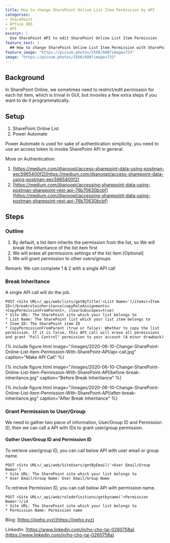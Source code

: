 ```yaml
---
title: How to change SharePoint Online List Item Permission by API
categories:
- SharePoint
- Office 365
- API
excerpt: |
  Use SharePoint API to edit SharePoint Online List Item Permission
feature_text: |
  ## How to change SharePoint Online List Item Permission with SharePoint API
feature_image: "https://picsum.photos/2560/600?image=733"
image: "https://picsum.photos/2560/600?image=733"
---
```


## Background
In SharePoint Online, we sometimes need to restrict/edit permission for each list item, which is trivial in GUI, but invovles a few extra steps if you want to do it programmatically.

## Setup
1. SharePoint Online List
2. Power Automate

Power Automate is used for sake of authentication simplicity, you need to use an access token to invoke SharePoint API in general.

More on Authentication:
1. [https://medium.com/@anoopt/access-sharepoint-data-using-postman-eec5965400f2](https://medium.com/@anoopt/access-sharepoint-data-using-postman-eec5965400f2)
2. [https://medium.com/@anoopt/accessing-sharepoint-data-using-postman-sharepoint-rest-api-76b70630bcbf](https://medium.com/@anoopt/accessing-sharepoint-data-using-postman-sharepoint-rest-api-76b70630bcbf)

## Steps

### Outline
1. By default, a list item inherits the permission from the list, so
We will break the inheritance of the list item first
2. We will erase all permissions settings of the list item [Optional]
3. We will grant permission to other users/groups

Remark: We can complete 1 & 2 with a single API call

### Break Inheritance
A single API call will do the job.
```
POST <Site URL>/_api/web/lists/getByTitle('<List Name>')/items(<Item ID>)/breakroleinheritance(copyRoleAssignments=<CopyPermissionFromParent>, clearSubscopes=true)
* Site URL: The SharePoint site which your list belongs to
* List Name: The SharePoint list which your list item belongs to
* Item ID: The SharePoint item ID
* CopyPermissionFromParent (true or false): Whether to copy the list permission. If it is false, this API call will erase all permissions and grant "Full Control" permission to your account (A minor drawback)
```
{% include figure.html image="/images/2020-06-10-Change-SharePoint-Online-List-Item-Permission-With-SharePoint-API/api-call.jpg" caption="Make API Call" %}

{% include figure.html image="/images/2020-06-10-Change-SharePoint-Online-List-Item-Permission-With-SharePoint-API/before-break-inheritance.jpg" caption="Before Break Inheritance" %}

{% include figure.html image="/images/2020-06-10-Change-SharePoint-Online-List-Item-Permission-With-SharePoint-API/after-break-inheritance.jpg" caption="After Break Inheritance" %}

### Grant Permission to User/Group
We need to gather two piece of information, User/Group ID and Permission ID, then we can call a API with IDs to grant user/group permission.

#### Gather User/Group ID and Permission ID
To retrieve user/group ID, you can call below API with user email or group name.

```
POST <Site URL>/_api/web/SiteUsers/getByEmail('<User Email/Group Name>')
* Site URL: The SharePoint site which your list belongs to
* User Email/Group Name: User Email/Group Name
```

To retrieve Permission ID, you can call below API with permission name.
```
POST <Site URL>/_api/web/roledefinitions/getbyname('<Permission Name>')/id
* Site URL: The SharePoint site which your list belongs to
* Permission Name: Permission name
```

Blog: [https://joeho.xyz](https://joeho.xyz)

LinkedIn: [https://www.linkedin.com/in/ho-cho-tai-0260758a](https://www.linkedin.com/in/ho-cho-tai-0260758a)
